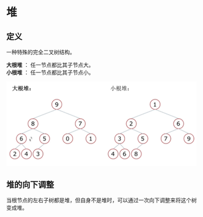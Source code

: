 # 堆

## 定义

一种特殊的完全二叉树结构。  

**大根堆** ： 任一节点都比其子节点大。  
**小根堆** ： 任一节点都比其子节点小。  

![20250126154653](https://raw.githubusercontent.com/lyy1119/Imgs/main/img/20250126154653.png)

## 堆的向下调整

当根节点的左右子树都是堆，但自身不是堆时，可以通过一次向下调整来将这个树变成堆。  
